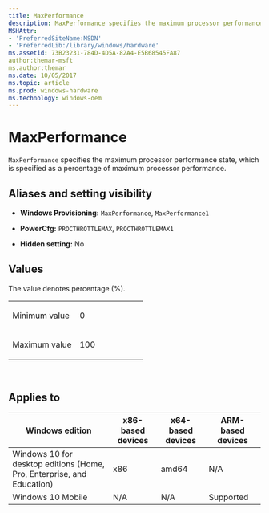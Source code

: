 ```yaml
---
title: MaxPerformance
description: MaxPerformance specifies the maximum processor performance state, which is specified as a percentage of maximum processor performance.
MSHAttr:
- 'PreferredSiteName:MSDN'
- 'PreferredLib:/library/windows/hardware'
ms.assetid: 73B23231-784D-4D5A-82A4-E5B68545FA87
author:themar-msft
ms.author:themar
ms.date: 10/05/2017
ms.topic: article
ms.prod: windows-hardware
ms.technology: windows-oem
---
```


# MaxPerformance


`MaxPerformance` specifies the maximum processor performance state, which is specified as a percentage of maximum processor performance.

## <span id="Aliases_and_setting_visibility"></span><span id="aliases_and_setting_visibility"></span><span id="ALIASES_AND_SETTING_VISIBILITY"></span>Aliases and setting visibility


-   **Windows Provisioning:** `MaxPerformance`, `MaxPerformance1`

-   **PowerCfg:** `PROCTHROTTLEMAX`, `PROCTHROTTLEMAX1`

-   **Hidden setting:** No

## <span id="Values"></span><span id="values"></span><span id="VALUES"></span>Values


The value denotes percentage (%).

<table>
<colgroup>
<col width="50%" />
<col width="50%" />
</colgroup>
<tbody>
<tr class="odd">
<td><p>Minimum value</p></td>
<td><p>0</p></td>
</tr>
<tr class="even">
<td><p>Maximum value</p></td>
<td><p>100</p></td>
</tr>
</tbody>
</table>

 

## <span id="Applies_to"></span><span id="applies_to"></span><span id="APPLIES_TO"></span>Applies to


| Windows edition                                                        | x86-based devices | x64-based devices | ARM-based devices |
|------------------------------------------------------------------------|-------------------|-------------------|-------------------|
| Windows 10 for desktop editions (Home, Pro, Enterprise, and Education) | x86               | amd64             | N/A               |
| Windows 10 Mobile                                                      | N/A               | N/A               | Supported         |
